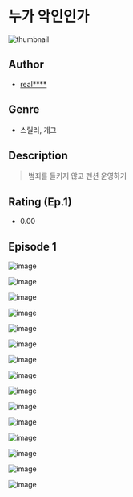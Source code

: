 # 누가 악인인가
![thumbnail](https://image-comic.pstatic.net/user_contents_data/challenge_comic/2023/05/25/upload_7149014030432352099_480x623.jpeg)

## Author
- [real****](https://comic.naver.com/artistTitle?id=367297)

## Genre
- 스릴러, 개그

## Description
> 범죄를 들키지 않고 펜션 운영하기


## Rating (Ep.1)
- 0.00

## Episode 1
![image](https://image-comic.pstatic.net/user_contents_data/challenge_comic/2023/05/25/367297/upload_7089902979736691300.jpeg)

![image](https://image-comic.pstatic.net/user_contents_data/challenge_comic/2023/05/25/367297/upload_4123154535498004791.jpeg)

![image](https://image-comic.pstatic.net/user_contents_data/challenge_comic/2023/05/25/367297/upload_7292280404997059173.jpeg)

![image](https://image-comic.pstatic.net/user_contents_data/challenge_comic/2023/05/25/367297/upload_3978143258330161973.jpeg)

![image](https://image-comic.pstatic.net/user_contents_data/challenge_comic/2023/05/25/367297/upload_7220223699158917688.jpeg)

![image](https://image-comic.pstatic.net/user_contents_data/challenge_comic/2023/05/25/367297/upload_7090136299439415857.jpeg)

![image](https://image-comic.pstatic.net/user_contents_data/challenge_comic/2023/05/25/367297/upload_7292228538938438502.jpeg)

![image](https://image-comic.pstatic.net/user_contents_data/challenge_comic/2023/05/25/367297/upload_7293354403643732275.jpeg)

![image](https://image-comic.pstatic.net/user_contents_data/challenge_comic/2023/05/25/367297/upload_7363727580331270964.jpeg)

![image](https://image-comic.pstatic.net/user_contents_data/challenge_comic/2023/05/25/367297/upload_7234242683654857058.jpeg)

![image](https://image-comic.pstatic.net/user_contents_data/challenge_comic/2023/05/25/367297/upload_3618467685328052578.jpeg)

![image](https://image-comic.pstatic.net/user_contents_data/challenge_comic/2023/05/25/367297/upload_3846692245216781109.jpeg)

![image](https://image-comic.pstatic.net/user_contents_data/challenge_comic/2023/05/25/367297/upload_7293352437390467376.jpeg)

![image](https://image-comic.pstatic.net/user_contents_data/challenge_comic/2023/05/25/367297/upload_7017515746861594169.jpeg)

![image](https://image-comic.pstatic.net/user_contents_data/challenge_comic/2023/05/25/367297/upload_3544395798755424562.jpeg)

